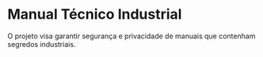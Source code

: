 # Manual Técnico Industrial
O projeto visa garantir segurança e privacidade de manuais que contenham segredos industriais.
